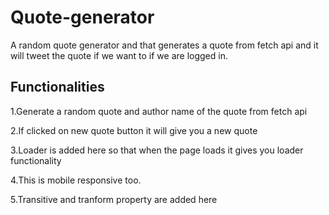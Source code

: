 # Quote-generator

A random quote generator and that generates a quote from fetch api and it will tweet the quote if we want to if we are logged in.

## Functionalities

1.Generate a random quote and author name of the quote  from fetch api

2.If clicked on new quote button it will give you a new quote

3.Loader is added here so that when the page loads it gives you loader functionality

4.This is mobile responsive too.

5.Transitive and tranform property are added here
